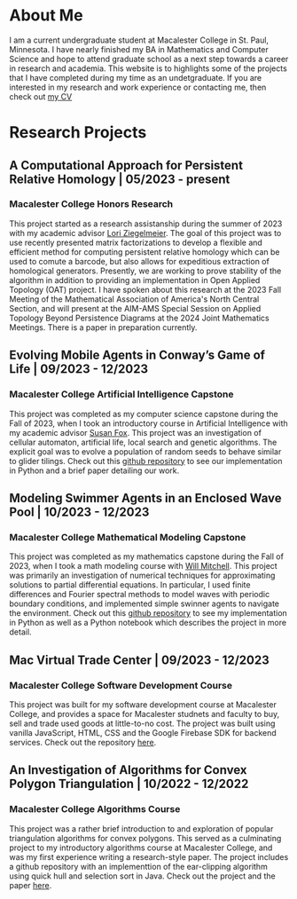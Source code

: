 # About Me

I am a current undergraduate student at Macalester College in St. Paul, Minnesota. I have nearly finished my BA in Mathematics and Computer Science and hope to attend graduate school as a next step towards a career in research and academia. This website is to highlights some of the projects that I have completed during my time as an undetgraduate. If you are interested in my research and work experience or contacting me, then check out [my CV](FILE_NAME.pdf)

# Research Projects 

## A Computational Approach for Persistent Relative Homology | 05/2023 - present
### Macalester College Honors Research 

This project started as a research assistanship during the summer of 2023 with my academic advisor [Lori Ziegelmeier](https://www.loriziegelmeier.com/). The goal of this project was to use recently presented matrix factorizations to develop a flexible and efficient method for computing persistent relative homology which can be used to comute a barcode, but also allows for expeditious extraction of homological generators. Presently, we are working to prove stability of the algorithm in addition to providing an implementation in Open Applied Topology (OAT) project. I have spoken about this research at the 2023 Fall Meeting of the Mathematical Association of America's North Central Section, and will present at the AIM-AMS Special Session on Applied Topology Beyond Persistence Diagrams at the 2024 Joint Mathematics Meetings. There is a paper in preparation currently. 

## Evolving Mobile Agents in Conway’s Game of Life | 09/2023 - 12/2023
### Macalester College Artificial Intelligence Capstone 

This project was completed as my computer science capstone during the Fall of 2023, when I took an introductory course in Artificial Intelligence with my academic advisor [Susan Fox](https://sites.google.com/macalester.edu/susan-fox-profile/home). This project was an investigation of cellular automaton, artificial life, local search and genetic algorithms. The explicit goal was to evolve a population of random seeds to behave similar to glider tilings. Check out this [github repository](https://github.com/comp484-IntroToAI/project-ana-christian) to see our implementation in Python and a brief paper detailing our work. 

## Modeling Swimmer Agents in an Enclosed Wave Pool | 10/2023 - 12/2023
### Macalester College Mathematical Modeling Capstone 

This project was completed as my mathematics capstone during the Fall of 2023, when I took a math modeling course with [Will Mitchell](https://sites.google.com/macalester.edu/willmitchell/home?pli=1). This project was primarily an investigation of numerical techniques for approximating solutions to partial differential equations. In particular, I used finite differences and Fourier spectral methods to model waves with periodic boundary conditions, and implemented simple swinner agents to navigate the environment. Check out this [github repository](https://github.com/ChristianLentz/Math437Capstone) to see my implementation in Python as well as a Python notebook which describes the project in more detail. 

## Mac Virtual Trade Center | 09/2023 - 12/2023 
### Macalester College Software Development Course

This project was built for my software development course at Macalester College, and provides a space for Macalester studnets and faculty to buy, sell and trade used goods at little-to-no cost. The project was built using vanilla JavaScript, HTML, CSS and the Google Firebase SDK for backend services. Check out the repository [here](https://github.com/ChristianLentz/comp225-project-team-Jachris/tree/main). 

## An Investigation of Algorithms for Convex Polygon Triangulation | 10/2022 - 12/2022
### Macalester College Algorithms Course

This project was a rather brief introduction to and exploration of popular triangulation algorithms for convex polygons. This served as a culminating project to my introductory algorithms course at Macalester College, and was my first experience writing a research-style paper. The project includes a github repository with an implementtion of the ear-clipping algorithm using quick hull and selection sort in Java. Check out the project and the paper [here](https://github.com/Comp-221-Macalester/algorithms-project-nolan-christian).



